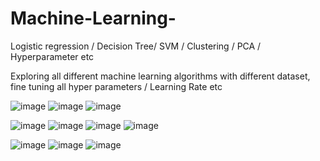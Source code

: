 # Machine-Learning-
Logistic regression / Decision Tree/ SVM / Clustering / PCA / Hyperparameter etc

Exploring all different machine learning algorithms with different dataset, fine tuning all hyper parameters / Learning Rate etc 

![image](https://github.com/coffeemartin/Machine-Learning-/assets/73702415/3e3ce7dc-fef7-4f40-b018-87d6d7d54529)
![image](https://github.com/coffeemartin/Machine-Learning-/assets/73702415/13b9b77c-add8-4e41-b624-cbb2c25f3687)
![image](https://github.com/coffeemartin/Machine-Learning-/assets/73702415/729a72d2-3f40-4678-a7a2-10bc5dbd7b8a)


![image](https://github.com/coffeemartin/Machine-Learning-/assets/73702415/5710ef7d-d4f0-493a-89a4-f28934e1940c)
![image](https://github.com/coffeemartin/Machine-Learning-/assets/73702415/f9321a16-2dbc-4856-9ffa-f3d2c5220304)
![image](https://github.com/coffeemartin/Machine-Learning-/assets/73702415/27c9e755-106b-43c2-a0ab-2a16eecc7a68)
![image](https://github.com/coffeemartin/Machine-Learning-/assets/73702415/25df0d23-1171-4bae-af67-d38aef841f54)

![image](https://github.com/coffeemartin/Machine-Learning-/assets/73702415/b2339323-8629-4275-9752-cc6c8dad57e5)
![image](https://github.com/coffeemartin/Machine-Learning-/assets/73702415/323b400e-6914-4e15-810e-bad23466e8bb)
![image](https://github.com/coffeemartin/Machine-Learning-/assets/73702415/4a1c97c2-63b8-4d1c-b670-66681384c226)
